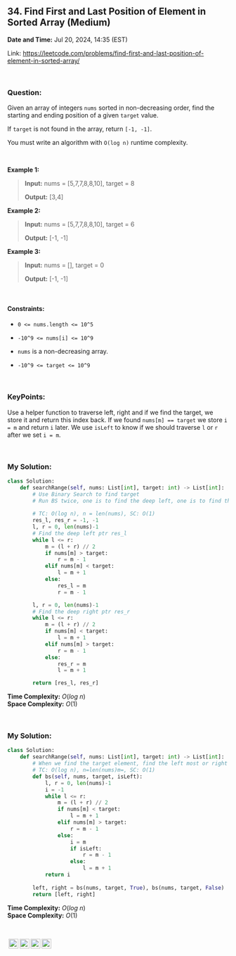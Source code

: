 ## 34. Find First and Last Position of Element in Sorted Array (Medium)
**Date and Time:** Jul 20, 2024, 14:35 (EST)

Link: https://leetcode.com/problems/find-first-and-last-position-of-element-in-sorted-array/

<br>

### Question:
Given an array of integers `nums` sorted in non-decreasing order, find the starting and ending position of a given `target` value.

If `target` is not found in the array, return `[-1, -1]`.

You must write an algorithm with `O(log n)` runtime complexity.

<br>

**Example 1:**
> **Input:** nums = [5,7,7,8,8,10], target = 8
> 
> **Output:** [3,4]

**Example 2:**
> **Input:** nums = [5,7,7,8,8,10], target = 6
> 
> **Output:** [-1, -1]

**Example 3:**
> **Input:** nums = [], target = 0
> 
> **Output:** [-1, -1]

<br>

#### Constraints:
* `0 <= nums.length <= 10^5`

* `-10^9 <= nums[i] <= 10^9`

* `nums` is a non-decreasing array.

* `-10^9 <= target <= 10^9`

<br>

### KeyPoints: 
Use a helper function to traverse left, right and if we find the target, we store it and return this index back. If we found `nums[m] == target` we store `i = m` and return `i` later. We use `isLeft` to know if we should traverse `l` or `r` after we set `i = m`.

<br>

### My Solution:
```python
class Solution:
    def searchRange(self, nums: List[int], target: int) -> List[int]:
        # Use Binary Search to find target
        # Run BS twice, one is to find the deep left, one is to find the deep right
        
        # TC: O(log n), n = len(nums), SC: O(1)
        res_l, res_r = -1, -1
        l, r = 0, len(nums)-1
        # Find the deep left ptr res_l
        while l <= r:
            m = (l + r) // 2
            if nums[m] > target:
                r = m - 1
            elif nums[m] < target:
                l = m + 1
            else:
                res_l = m
                r = m - 1

        l, r = 0, len(nums)-1
        # Find the deep right ptr res_r
        while l <= r:
            m = (l + r) // 2
            if nums[m] < target:
                l = m + 1
            elif nums[m] > target:
                r = m - 1
            else:
                res_r = m
                l = m + 1

        return [res_l, res_r] 
```
**Time Complexity:** $O(log\ n)$ <br>
**Space Complexity:** $O(1)$

<br>

### My Solution:
```python
class Solution:
    def searchRange(self, nums: List[int], target: int) -> List[int]:
        # When we find the target element, find the left most or right most by updating l = m + 1 or r = m - 1
        # TC: O(log n), n=len(nums)m=, SC: O(1)
        def bs(self, nums, target, isLeft):
            l, r = 0, len(nums)-1
            i = -1
            while l <= r:
                m = (l + r) // 2
                if nums[m] < target:
                    l = m + 1
                elif nums[m] > target:
                    r = m - 1
                else:
                    i = m
                    if isLeft:
                        r = m - 1
                    else:
                        l = m + 1
            return i
        
        left, right = bs(nums, target, True), bs(nums, target, False)
        return [left, right]
```
**Time Complexity:** $O(log\ n)$ <br>
**Space Complexity:** $O(1)$

<br>

<img style="height:22px!important;margin-left:3px;vertical-align:text-bottom;" src="https://mirrors.creativecommons.org/presskit/icons/cc.svg?ref=chooser-v1" alt="CC BY-NC-SA" title="CC BY-NC-SA"><img style="height:22px!important;margin-left:3px;vertical-align:text-bottom;" src="https://mirrors.creativecommons.org/presskit/icons/by.svg?ref=chooser-v1" alt="BY: credit must be given to the creator" title="BY: credit must be given to the creator"><img style="height:22px!important;margin-left:3px;vertical-align:text-bottom;" src="https://mirrors.creativecommons.org/presskit/icons/nc.svg?ref=chooser-v1" alt="NC: Only noncommercial uses of the work are permitted" title="NC: Only noncommercial uses of the work are permitted"><img style="height:22px!important;margin-left:3px;vertical-align:text-bottom;" src="https://mirrors.creativecommons.org/presskit/icons/sa.svg?ref=chooser-v1" alt="SA: Adaptations must be shared under the same terms" title="SA: Adaptations must be shared under the same terms">
